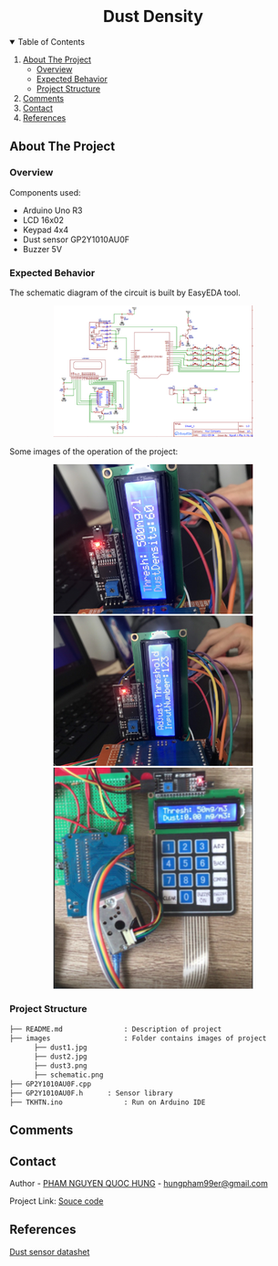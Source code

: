 <!-- PROJECT LOGO -->
<br />
<p align="center">
  <h1 align="center">Dust Density</h1>
  
  

<!-- TABLE OF CONTENTS -->
<details open="open">
  <summary>Table of Contents</summary>
  <ol>
    <li>
      <a href="#about-the-project">About The Project</a>
      <ul>
        <li><a href="#overview">Overview</a></li>
		<li><a href="#expected-behavior">Expected Behavior</a></li>
		<li><a href="#project-structure">Project Structure</a></li>
      </ul>
    </li>
	<li><a href="#comments">Comments</a></li>
    <li><a href="#contact">Contact</a></li>
    <li><a href="#references">References</a></li>
  </ol>
</details>



<!-- ABOUT THE PROJECT -->
## About The Project

### Overview
Components used:
* Arduino Uno R3<br>
* LCD 16x02<br>
* Keypad 4x4 <br>
* Dust sensor GP2Y1010AU0F<br>
* Buzzer 5V <br>
### Expected Behavior
<p>
The schematic diagram of the circuit is built by EasyEDA tool.
<p align="center">
  <img src="images/schematic.png" width="350" title="hover text">
</p>
Some images of the operation of the project:
<p align="center">
  <img src="images/dust1.jpg" width="350" title="hover text">
  <img src="images/dust2.jpg" width="350" title="hover text">
  <img src="images/dust3.png" width="350" title="hover text">
</p>


### Project Structure

```
├── README.md              	: Description of project
├── images              	: Folder contains images of project
      ├── dust1.jpg
      ├── dust2.jpg
      ├── dust3.png
      ├── schematic.png
├── GP2Y1010AU0F.cpp		
├── GP2Y1010AU0F.h		: Sensor library
├── TKHTN.ino         		: Run on Arduino IDE

```

<!-- GETTING STARTED -->
## Comments

<!-- CONTACT -->
## Contact

Author - [PHAM NGUYEN QUOC HUNG](https://hun9pham.github.io) - hungpham99er@gmail.com

Project Link: [Souce code](https://github.com/hun9pham/chat-application-csharp-winform.git)

## References
[Dust sensor datashet](https://pdf1.alldatasheet.com/datasheet-pdf/view/412700/SHARP/GP2Y1010AU0F.html)
